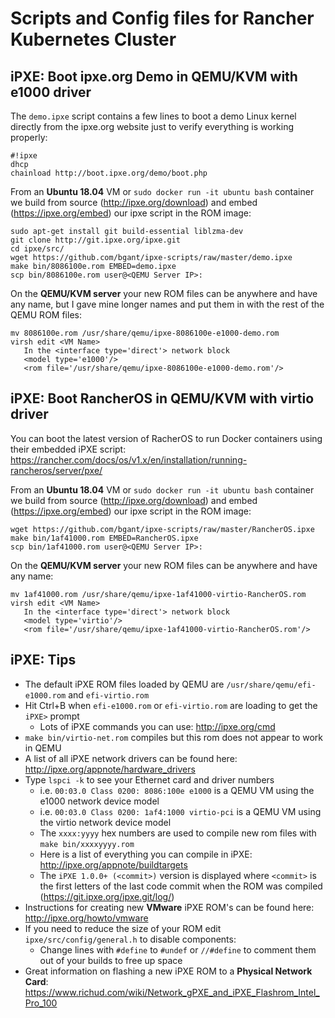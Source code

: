 # Scripts and Config files for Rancher Kubernetes Cluster

## iPXE: Boot ipxe.org Demo in QEMU/KVM with e1000 driver

The `demo.ipxe` script contains a few lines to boot a demo Linux kernel directly from the ipxe.org website just to verify everything is working properly:
```
#!ipxe
dhcp
chainload http://boot.ipxe.org/demo/boot.php
```

From an **Ubuntu 18.04** VM or `sudo docker run -it ubuntu bash` container we build from source (http://ipxe.org/download) and embed (https://ipxe.org/embed) our ipxe script in the ROM image:
```
sudo apt-get install git build-essential liblzma-dev
git clone http://git.ipxe.org/ipxe.git
cd ipxe/src/
wget https://github.com/bgant/ipxe-scripts/raw/master/demo.ipxe
make bin/8086100e.rom EMBED=demo.ipxe
scp bin/8086100e.rom user@<QEMU Server IP>:
```
On the **QEMU/KVM server** your new ROM files can be anywhere and have any name, but I gave mine longer names and put them in with the rest of the QEMU ROM files:
```
mv 8086100e.rom /usr/share/qemu/ipxe-8086100e-e1000-demo.rom
virsh edit <VM Name>
   In the <interface type='direct'> network block
   <model type='e1000'/> 
   <rom file='/usr/share/qemu/ipxe-8086100e-e1000-demo.rom'/>
```

## iPXE: Boot RancherOS in QEMU/KVM with virtio driver

You can boot the latest version of RacherOS to run Docker containers using their embedded iPXE script:<br>
https://rancher.com/docs/os/v1.x/en/installation/running-rancheros/server/pxe/

From an **Ubuntu 18.04** VM or `sudo docker run -it ubuntu bash` container we build from source (http://ipxe.org/download) and embed (https://ipxe.org/embed) our ipxe script in the ROM image:
```
wget https://github.com/bgant/ipxe-scripts/raw/master/RancherOS.ipxe
make bin/1af41000.rom EMBED=RancherOS.ipxe
scp bin/1af41000.rom user@<QEMU Server IP>:
```

On the **QEMU/KVM server** your new ROM files can be anywhere and have any name:
```
mv 1af41000.rom /usr/share/qemu/ipxe-1af41000-virtio-RancherOS.rom
virsh edit <VM Name>
   In the <interface type='direct'> network block
   <model type='virtio'/> 
   <rom file='/usr/share/qemu/ipxe-1af41000-virtio-RancherOS.rom'/>
```

## iPXE: Tips
* The default iPXE ROM files loaded by QEMU are `/usr/share/qemu/efi-e1000.rom` and `efi-virtio.rom`
* Hit Ctrl+B when `efi-e1000.rom` or `efi-virtio.rom` are loading to get the `iPXE>` prompt
  * Lots of iPXE commands you can use: http://ipxe.org/cmd
* `make bin/virtio-net.rom` compiles but this rom does not appear to work in QEMU
* A list of all iPXE network drivers can be found here: http://ipxe.org/appnote/hardware_drivers
* Type `lspci -k` to see your Ethernet card and driver numbers
  * i.e. `00:03.0 Class 0200: 8086:100e e1000` is a QEMU VM using the e1000 network device model
  * i.e. `00:03.0 Class 0200: 1af4:1000 virtio-pci` is a QEMU VM using the virtio network device model
  * The `xxxx:yyyy` hex numbers are used to compile new rom files with `make bin/xxxxyyyy.rom` 
  * Here is a list of everything you can compile in iPXE: http://ipxe.org/appnote/buildtargets
  * The `iPXE 1.0.0+ (<commit>)` version is displayed where `<commit>` is the first letters of the last code commit when the ROM was compiled (https://git.ipxe.org/ipxe.git/log/)
* Instructions for creating new **VMware** iPXE ROM's can be found here: http://ipxe.org/howto/vmware 
* If you need to reduce the size of your ROM edit `ipxe/src/config/general.h` to disable components:
  * Change lines with `#define` to `#undef` or `//#define` to comment them out of your builds to free up space
* Great information on flashing a new iPXE ROM to a **Physical Network Card**:<br>https://www.richud.com/wiki/Network_gPXE_and_iPXE_Flashrom_Intel_Pro_100
